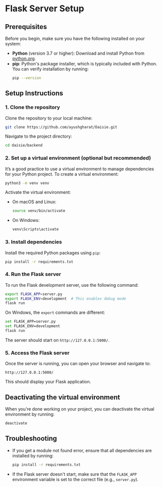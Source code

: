 # Flask Server Setup

## Prerequisites

Before you begin, make sure you have the following installed on your system:

- **Python** (version 3.7 or higher): Download and install Python from [python.org](https://www.python.org/).
- **pip**: Python's package installer, which is typically included with Python. You can verify installation by running:
  ```bash
  pip --version
  ```

## Setup Instructions

### 1. Clone the repository

Clone the repository to your local machine:

```bash
git clone https://github.com/ayushgharat/Daisie.git
```

Navigate to the project directory:

```bash
cd daisie/backend
```

### 2. Set up a virtual environment (optional but recommended)

It’s a good practice to use a virtual environment to manage dependencies for your Python project. To create a virtual environment:

```bash
python3 -m venv venv
```

Activate the virtual environment:

- On macOS and Linux:
  ```bash
  source venv/bin/activate
  ```
- On Windows:
  ```bash
  venv\Scripts\activate
  ```

### 3. Install dependencies

Install the required Python packages using `pip`:

```bash
pip install -r requirements.txt
```

### 4. Run the Flask server

To run the Flask development server, use the following command:

```bash
export FLASK_APP=server.py
export FLASK_ENV=development  # This enables debug mode
flask run
```

On Windows, the `export` commands are different:

```bash
set FLASK_APP=server.py
set FLASK_ENV=development
flask run
```

The server should start on `http://127.0.0.1:5000/`.

### 5. Access the Flask server

Once the server is running, you can open your browser and navigate to:

```
http://127.0.0.1:5000/
```

This should display your Flask application.

## Deactivating the virtual environment

When you're done working on your project, you can deactivate the virtual environment by running:

```bash
deactivate
```

## Troubleshooting

- If you get a module not found error, ensure that all dependencies are installed by running:
  ```bash
  pip install -r requirements.txt
  ```
- If the Flask server doesn't start, make sure that the `FLASK_APP` environment variable is set to the correct file (e.g., `server.py`).

